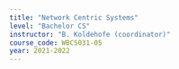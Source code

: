 ```yaml
---
title: "Network Centric Systems"
level: "Bachelor CS"
instructor: "B. Koldehofe (coordinator)"
course_code: WBCS031-05
year: 2021-2022
---
```

